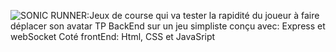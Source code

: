 ![SONIC RUNNER:Jeux de course qui va tester la rapidité du joueur à faire déplacer son avatar
TP BackEnd sur un jeu simpliste conçu avec: Express et webSocket
Coté frontEnd: Html, CSS et JavaSript
](https://github.com/[rijarakoto25]/[sonicRunner]/blob/[master]/sonic_runner.jpg?raw=true)
